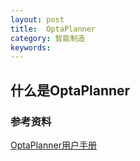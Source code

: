 ```yaml
---
layout: post
title:  OptaPlanner
category: 智能制造
keywords: 
---
```


## 什么是OptaPlanner



### 参考资料

[OptaPlanner用户手册](https://docs.optaplanner.org/7.23.0.Final/optaplanner-docs/html_single/index.html#plannerIntroduction)